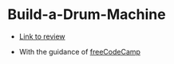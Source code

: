 # Build-a-Drum-Machine

- [Link to review](https://drum-machine-ffcc.netlify.app/)

- With the guidance of [freeCodeCamp](https://www.freecodecamp.org/)
